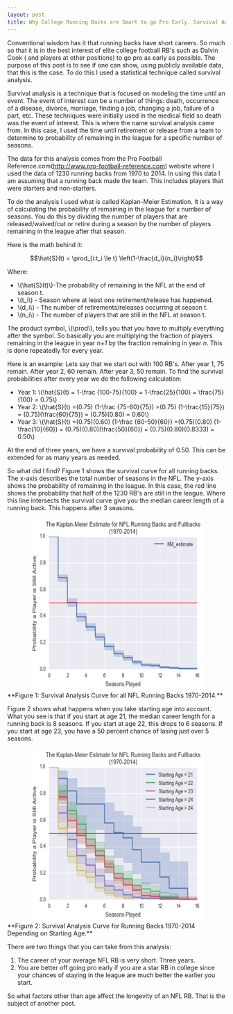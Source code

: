 ```yaml
---
layout: post
title: Why College Running Backs are Smart to go Pro Early. Survival Analysis Using KM-Estimation.
---
```


Conventional wisdom has it that running backs have short careers. So much so that it is in the best interest of elite college football RB's such as Dalvin Cook ( and players at other positions) to go pro as early as possible. The purpose of this post is to see if one can show, using publicly available data, that this is the case. To do this I used a statistical technique called survival analysis.

Survival analysis is a technique that is focused on modeling the time until an event. The event of interest can be a number of things: death, occurrence of a disease, divorce, marriage, finding a job, changing a job, failure of a part, etc. These techniques were initially used in the medical field so death was the event of interest. This is where the name survival analysis came from. In this case, I used the time until retirement or release from a team to determine to probability of remaining in the league for a specific number of seasons.

The data for this analysis comes from the Pro Football Reference.com(http://www.pro-football-reference.com) website where I used the data of 1230 running backs from 1970 to 2014. In using this data I am assuming that a running back made the team. This includes players that were starters and non-starters.

To do the analysis I used what is called Kaplan-Meier Estimation. It is a way of calculating the probability of remaining in the league for x number of seasons. You do this by dividing the number of players that are released/waived/cut or retire during a season by the number of players remaining in the league after that season. 

Here is the math behind it:

$$\hat{S}(t) = \prod_{i:t_i \le t} \left(1-\frac{d_i}{n_i}\right)$$

Where: 
* \\(\hat{S}(t)\\)-The probability of remaining in the NFL at the end of season t.
* \\(t_i\\) - Season where at least one retirement/release has happened.
* \\(d_i\\) - The number of retirements/releases occurring at season t.
* \\(n_i\\) - The number of players that are still in the NFL at season t. 

The product symbol, \\(\prod\\), tells you that you have to multiply everything after the symbol.  So basically you are multiplying the fraction of players remaining in the league in year *n+1* by the fraction remaining in year *n*.  This is done repeatedly for every year.

Here is an example: Lets say that we start out with 100 RB's.  After year 1, 75 remain.  After year 2, 60 remain. After year 3, 50 remain.  To find the survival probabilities after every year we do the following calculation:

* Year 1: \\(\hat{S}(t) = 1-\frac {100-75}{100} = 1-\frac{25}{100} = \frac{75}{100} = 0.75\\)  
* Year 2: \\(\hat{S}(t) =(0.75) (1-\frac {75-60}{75}) =(0.75) (1-\frac{15}{75}) = (0.75)(\frac{60}{75}) = (0.75)(0.80) = 0.60\\)
* Year 3: \\(\hat{S}(t) =(0.75)(0.60) (1-\frac {60-50}{60}) =(0.75)(0.80) (1-\frac{10}{60}) = (0.75)(0.80)(\frac{50}{60}) = (0.75)(0.80)(0.8333) = 0.50\\)

At the end of three years, we have a survival probability of 0.50.  This can be extended for as many years as needed.

So what did I find? Figure 1 shows the survival curve for all running backs. The x-axis describes the total number of seasons in the NFL. The y-axis shows the probability of remaining in the league. In this case, the red line shows the probability that half of the 1230 RB's are still in the league. Where this line intersects the survival curve give you the median career length of a running back. This happens after 3 seasons.

<img src="/images/KM_allRB.png" style = "display: block; margin-left: auto;margin-right:auto;" width="400px" height="400px"/>
**Figure 1: Survival Analysis Curve for all NFL Running Backs 1970-2014.** 

Figure 2 shows what happens when you take starting age into account. What you see is that if you start at age 21, the median career length for a running back is 8 seasons. If you start at age 22, this drops to 6 seasons. If you start at age 23, you have a 50 percent chance of lasing just over 5 seasons.

<img src="/images/KM_age.png" style = "display: block; margin-left: auto;margin-right:auto;" width="400px" height="400px"/>
**Figure 2: Survival Analysis Curve for Running Backs 1970-2014 Depending on Starting Age.** 

There are two things that you can take from this analysis: 

1. The career of your average NFL RB is very short.  Three years.
2. You are better off going pro early if you are a star RB in college since your chances of staying in the league are much better the earlier you start.

So what factors other than age affect the longevity of an NFL RB.  That is the subject of another post.


